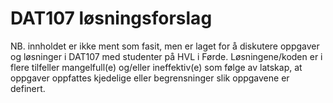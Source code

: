 # DAT107 løsningsforslag

NB. innholdet er ikke ment som fasit, men er laget for å diskutere oppgaver og løsninger i DAT107 med studenter på HVL i Førde. Løsningene/koden er i flere tilfeller mangelfull(e) og/eller ineffektiv(e) som følge av latskap, at oppgaver oppfattes kjedelige eller begrensninger slik oppgavene er definert.
